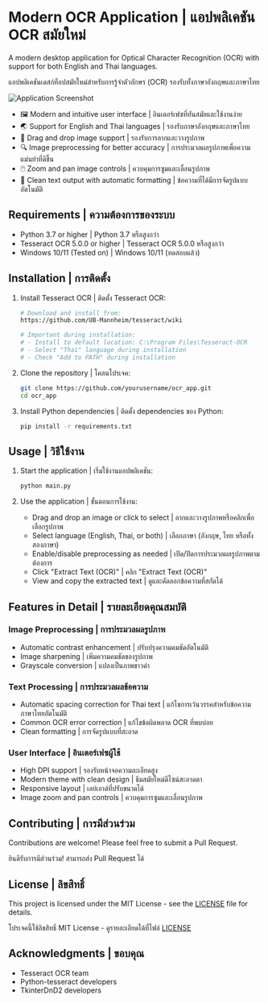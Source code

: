 # Modern OCR Application | แอปพลิเคชัน OCR สมัยใหม่

A modern desktop application for Optical Character Recognition (OCR) with support for both English and Thai languages.

แอปพลิเคชันเดสก์ท็อปสมัยใหม่สำหรับการรู้จำตัวอักษร (OCR) รองรับทั้งภาษาอังกฤษและภาษาไทย

![Application Screenshot](docs/screenshot.png)

- 🖼️ Modern and intuitive user interface | อินเตอร์เฟซที่ทันสมัยและใช้งานง่าย
- 🌏 Support for English and Thai languages | รองรับภาษาอังกฤษและภาษาไทย
- 🎯 Drag and drop image support | รองรับการลากและวางรูปภาพ
- 🔍 Image preprocessing for better accuracy | การประมวลผลรูปภาพเพื่อความแม่นยำที่ดีขึ้น
- 🖱️ Zoom and pan image controls | ควบคุมการซูมและเลื่อนรูปภาพ
- 📝 Clean text output with automatic formatting | ข้อความที่ได้มีการจัดรูปแบบอัตโนมัติ

## Requirements | ความต้องการของระบบ

- Python 3.7 or higher | Python 3.7 หรือสูงกว่า
- Tesseract OCR 5.0.0 or higher | Tesseract OCR 5.0.0 หรือสูงกว่า
- Windows 10/11 (Tested on) | Windows 10/11 (ทดสอบแล้ว)

## Installation | การติดตั้ง

1. Install Tesseract OCR | ติดตั้ง Tesseract OCR:
   ```bash
   # Download and install from:
   https://github.com/UB-Mannheim/tesseract/wiki
   
   # Important during installation:
   # - Install to default location: C:\Program Files\Tesseract-OCR
   # - Select "Thai" language during installation
   # - Check "Add to PATH" during installation
   ```

2. Clone the repository | โคลนโปรเจค:
   ```bash
   git clone https://github.com/yourusername/ocr_app.git
   cd ocr_app
   ```

3. Install Python dependencies | ติดตั้ง dependencies ของ Python:
   ```bash
   pip install -r requirements.txt
   ```

## Usage | วิธีใช้งาน

1. Start the application | เริ่มใช้งานแอปพลิเคชัน:
   ```bash
   python main.py
   ```

2. Use the application | ขั้นตอนการใช้งาน:
   - Drag and drop an image or click to select | ลากและวางรูปภาพหรือคลิกเพื่อเลือกรูปภาพ
   - Select language (English, Thai, or both) | เลือกภาษา (อังกฤษ, ไทย หรือทั้งสองภาษา)
   - Enable/disable preprocessing as needed | เปิด/ปิดการประมวลผลรูปภาพตามต้องการ
   - Click "Extract Text (OCR)" | คลิก "Extract Text (OCR)"
   - View and copy the extracted text | ดูและคัดลอกข้อความที่สกัดได้

## Features in Detail | รายละเอียดคุณสมบัติ

### Image Preprocessing | การประมวลผลรูปภาพ
- Automatic contrast enhancement | ปรับปรุงความคมชัดอัตโนมัติ
- Image sharpening | เพิ่มความคมชัดของรูปภาพ
- Grayscale conversion | แปลงเป็นภาพขาวดำ

### Text Processing | การประมวลผลข้อความ
- Automatic spacing correction for Thai text | แก้ไขการเว้นวรรคสำหรับข้อความภาษาไทยอัตโนมัติ
- Common OCR error correction | แก้ไขข้อผิดพลาด OCR ที่พบบ่อย
- Clean formatting | การจัดรูปแบบที่สะอาด

### User Interface | อินเตอร์เฟซผู้ใช้
- High DPI support | รองรับหน้าจอความละเอียดสูง
- Modern theme with clean design | ธีมสมัยใหม่ดีไซน์สะอาดตา
- Responsive layout | เลย์เอาต์ที่ปรับขนาดได้
- Image zoom and pan controls | ควบคุมการซูมและเลื่อนรูปภาพ

## Contributing | การมีส่วนร่วม

Contributions are welcome! Please feel free to submit a Pull Request.

ยินดีรับการมีส่วนร่วม! สามารถส่ง Pull Request ได้

## License | ลิขสิทธิ์

This project is licensed under the MIT License - see the [LICENSE](LICENSE) file for details.

โปรเจคนี้ใช้ลิขสิทธิ์ MIT License - ดูรายละเอียดได้ที่ไฟล์ [LICENSE](LICENSE)

## Acknowledgments | ขอบคุณ

- Tesseract OCR team
- Python-tesseract developers
- TkinterDnD2 developers 
